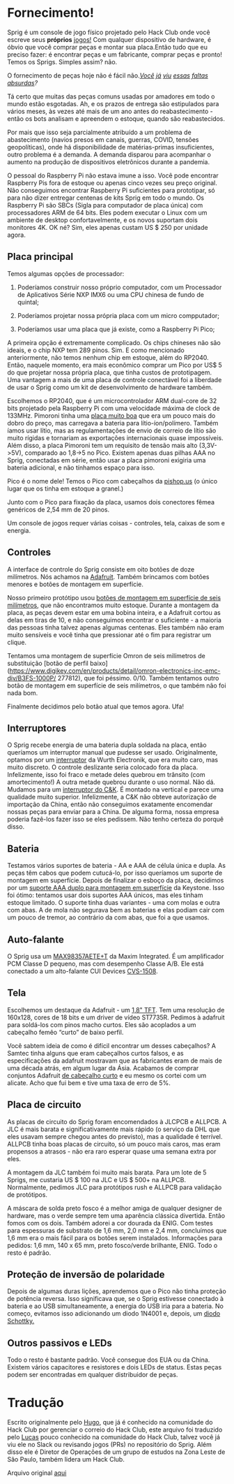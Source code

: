 # Fornecimento!

Sprig é um console de jogo físico projetado pelo Hack Club onde você escreve seus **próprios** [jogos!](https://editor.sprig.hackclub.com/) Com qualquer dispositivo de hardware, é óbvio que você comprar peças e montar sua placa.Então tudo que eu preciso fazer: é encontrar peças e um fabricante, comprar peças e pronto! Temos os Sprigs. Simples assim? não.

O fornecimento de peças hoje não é fácil não.*[Você](https://cloud-7qmksvucf-hack-club-bot.vercel.app/0screen_shot_2022-09-22_at_3.07.15_pm.png)  [já](https://cloud-1dg3e6nm9-hack-club-bot.vercel.app/0screen_shot_2022-09-22_at_3.07.42_pm.png)  [viu](https://cloud-1eysvgt04-hack-club-bot.vercel.app/0screen_shot_2022-09-22_at_3.20.50_pm.png)  [essas](https://cloud-4i20ywhg7-hack-club-bot.vercel.app/0screen_shot_2022-09-22_at_3.23.10_pm.png)  [faltas](https://cloud-bpjpduoo0-hack-club-bot.vercel.app/0screen_shot_2022-09-22_at_3.23.48_pm.png)  [absurdas](https://cloud-m5x11st40-hack-club-bot.vercel.app/0screen_shot_2022-09-22_at_3.24.33_pm.png)?*

Tá certo que muitas das peças comuns usadas por amadores em todo o mundo estão esgotadas. Ah, e os prazos de entrega são estipulados para vários meses, às vezes até mais de um ano antes do reabastecimento - então os bots analisam e apreendem o estoque, quando são reabastecidos.

Por mais que isso seja parcialmente atribuído a um problema de abastecimento (navios presos em canais, guerras, COVID, tensões geopolíticas), onde há disponibilidade de matérias-primas insuficientes, outro problema é a demanda. A demanda disparou para acompanhar o aumento na produção de dispositivos eletrônicos durante a pandemia.

O pessoal do Raspberry Pi não estava imune a isso. Você pode encontrar Raspberry Pis fora de estoque ou apenas cinco vezes seu preço original. Não conseguimos encontrar Raspberry Pi suficientes para prototipar, só para não dizer entregar centenas de kits Sprig em todo o mundo. Os Raspberry Pi são SBCs (Sigla para computador de placa única) com processadores ARM de 64 bits. Eles podem executar o Linux com um ambiente de desktop confortavelmente, e os novos suportam dois monitores 4K. OK né? Sim, eles apenas custam US $ 250 por unidade agora.

## Placa principal

Temos algumas opções de processador:

1. Poderíamos construir nosso próprio computador, com um Processador de Aplicativos Série NXP IMX6 ou uma CPU chinesa de fundo de quintal;

2. Poderíamos projetar nossa própria placa com um micro compputador;

3. Poderíamos usar uma placa que já existe, como a Raspberry Pi Pico;

A primeira opção é extremamente complicado. Os chips chineses não são ideais, e o chip NXP tem 289 pinos. Sim. E como mencionado anteriormente, não temos nenhum chip em estoque, além do RP2040. Então, naquele momento, era mais econômico comprar um Pico por US$ 5 do que projetar nossa própria placa, que tinha custos de prototipagem. Uma vantagem a mais  de uma placa de controle conectável foi a liberdade de usar o Sprig como um kit de desenvolvimento de hardware também.

Escolhemos o RP2040, que é um microcontrolador ARM dual-core de 32 bits projetado pela Raspberry Pi com uma velocidade máxima de clock de 133MHz. Pimoroni tinha uma [placa muito boa](https://shop.pimoroni.com/products/pimoroni-pico-lipo?variant=39386149093459) que era um pouco mais do dobro do preço, mas carregava a bateria para lítio-íon/polímero. Também íamos usar lítio, mas as regulamentações de envio de correio de lítio são muito rígidas e tornariam as exportações internacionais quase impossíveis. Além disso, a placa Pimoroni tem um requisito de tensão mais alto (3,3V->5V), comparado ao 1,8->5 no Pico. Existem apenas duas pilhas AAA no Sprig, conectadas em série, então usar a placa pimoroni exigiria uma bateria adicional, e não tínhamos espaço para isso.

Pico é o nome dele! Temos o Pico com cabeçalhos da [pishop.us](https://www.pishop.us/product/raspberry-pi-pico-h/) (o único lugar que os tinha em estoque a granel.)

Junto com o Pico para fixação da placa, usamos dois conectores fêmea genéricos de 2,54 mm de 20 pinos. 

Um console de jogos requer várias coisas - controles, tela, caixas de som e energia.

## Controles

A interface de controle do Sprig consiste em oito botões de doze milímetros. Nós achamos na [Adafruit](https://www.adafruit.com/product/1119). Também brincamos com botões menores e botões de montagem em superfície.

Nosso primeiro protótipo usou [botões de montagem em superfície de seis milímetros](https://www.adafruit.com/product/3983), que não encontramos muito estoque. Durante a montagem da placa, as peças devem estar em uma bobina inteira, e a Adafruit cortou as delas em tiras de 10, e não conseguimos encontrar o suficiente - a maioria das pessoas tinha talvez apenas algumas centenas. Eles também não eram muito sensíveis e você tinha que pressionar até o fim para registrar um clique.

Tentamos uma montagem de superfície Omron de seis milímetros de substituição [botão de perfil baixo](https://www.digikey.com/en/products/detail/omron-electronics-inc-emc-div/B3FS-1000P/ 277812), que foi péssimo. 0/10. Também tentamos outro botão de montagem em superfície de seis milímetros, o que também não foi nada bom.

Finalmente decidimos pelo botão atual que temos agora. Ufa!

## Interruptores

O Sprig recebe energia de uma bateria dupla soldada na placa, então queríamos um interruptor manual que pudesse ser usado. Originalmente, optamos por um [interruptor](https://www.digikey.com/en/products/detail/w%C3%BCrth-elektronik/450404015514/9950812) da Wurth Electronik, que era muito caro, mas muito discreto. O controle deslizante seria colocado fora da placa. Infelizmente, isso foi fraco e metade deles quebrou em trânsito (com amortecimento!) A outra metade quebrou durante o uso normal. Não dá. Mudamos para um [interruptor do C&K](https://www.digikey.com/en/products/detail/c-k/JS202011SCQN/2094299). É montado na vertical e parece uma qualidade muito superior. Infelizmente, a C&K não obteve autorização de importação da China, então não conseguimos exatamente encomendar nossas peças para enviar para a China. De alguma forma, nossa empresa poderia fazê-los fazer isso se eles pedissem. Não tenho certeza do porquê disso.

## Bateria

Testamos vários suportes de bateria - AA e AAA de célula única e dupla. As peças têm cabos que podem cutucá-lo, por isso queríamos um suporte de montagem em superfície. Depois de finalizar o esboço da placa, decidimos por um [suporte AAA duplo para montagem em superfície](https://www.digikey.com/en/products/detail/keystone-electronics/1022/2137859) da Keystone. Isso foi ótimo: tentamos usar dois suportes AAA únicos, mas eles tinham estoque limitado. O suporte tinha duas variantes - uma com molas e outra com abas. A de mola não segurava bem as baterias e elas podiam cair com um pouco de tremor, ao contrário da com abas, que foi a que usamos.

## Auto-falante

O Sprig usa um [MAX98357AETE+T](https://www.maximintegrated.com/en/products/analog/audio/MAX98357A.html) da Maxim Integrated. É um amplificador PCM Classe D pequeno, mas com desempenho Classe A/B. Ele está conectado a um alto-falante CUI Devices [CVS-1508](https://www.digikey.com/en/products/detail/cui-devices/CVS-1508/2791828).

## Tela

Escolhemos um destaque da Adafruit - um [1,8" TFT](https://www.adafruit.com/product/358). Tem uma resolução de 160x128, cores de 18 bits e um driver de vídeo ST7735R. Pedimos à adafruit para soldá-los com pinos macho curtos. Eles são acoplados a um cabeçalho femêo “curto” de baixo perfil.

Você sabtem ideia de como é difícil encontrar um desses cabeçalhos? A Samtec tinha alguns que eram cabeçalhos curtos falsos, e as especificações da adafruit mostravam que as fabricantes eram de mais de uma década atrás, em algum lugar da Ásia. Acabamos de comprar conjuntos Adafruit [de cabeçalho curto](https://www.adafruit.com/product/4174) e eu mesmo os cortei com um alicate. Acho que fui bem e tive uma taxa de erro de 5%.

## Placa de circuito

As placas de circuito do Sprig foram encomendados à JLCPCB e ALLPCB. A JLC é mais barata e significativamente mais rápido (o serviço da DHL que eles usavam sempre chegou antes do previsto), mas a qualidade é terrível. ALLPCB tinha boas placas de circuito, só um pouco mais caros, mas eram propensos a atrasos - não era raro esperar quase uma semana extra por eles.

A montagem da JLC também foi muito mais barata. Para um lote de 5 Sprigs, me custaria US $ 100 na JLC e US $ 500+ na ALLPCB. Normalmente, pedimos JLC para protótipos rush e ALLPCB para validação de protótipos.

A máscara de solda preto fosco é a melhor amiga de qualquer designer de hardware, mas o verde sempre tem uma aparência clássica divertida. Então fomos com os dois. Também adorei a cor dourada da ENIG. Com testes para espessuras de substrato de 1,6 mm, 2,0 mm e 2,4 mm, concluímos que 1,6 mm era o mais fácil para os botões serem instalados. Informações para pedidos: 1,6 mm, 140 x 65 mm, preto fosco/verde brilhante, ENIG. Todo o resto é padrão.

## Proteção de inversão de polaridade

Depois de algumas duras lições, aprendemos que o Pico não tinha proteção de potência reversa. Isso significava que, se o Sprig estivesse conectado à bateria e ao USB simultaneamente, a energia do USB iria para a bateria. No começo, evitamos isso adicionando um diodo 1N4001 e, depois, um [diodo Schottky.](https://www.digikey.com/en/products/detail/kyocera-avx/SD1206T020S1R0/3749511)

## Outros passivos e LEDs

Todo o resto é bastante padrão. Você consegue dos EUA ou da China. Existem vários capacitores e resistores e dois LEDs de status. Estas peças podem ser encontradas em qualquer distribuidor de peças.

# Tradução

Escrito originalmente pelo [Hugo](https://github.com/Hugoyhu), que já é conhecido na comunidade do Hack Club por gerenciar o correio do Hack Club, este arquivo foi traduzido pelo [Lucas](https://github.com/LucasHT22) pouco conhecido na comunidade do Hack Club, talvez você já viu ele no Slack ou revisando jogos (PRs) no repositório do Sprig. Além disso ele é Diretor de Operações de um grupo de estudos na Zona Leste de São Paulo, também lidera um Hack Club.

Arquivo original [aqui](https://github.com/hackclub/sprig/blob/main/docs/SOURCING.md)
